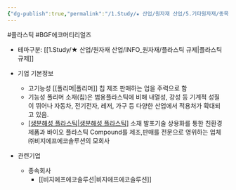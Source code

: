 ```yaml
---
{"dg-publish":true,"permalink":"/1.Study/★ 산업/원자재 산업/5.기타원자재/종목/BGF에코머티리얼즈/","created":"2023-06-12T11:54:35.485+09:00","updated":"2025-06-26T15:41:16.899+09:00"}
---
```


#플라스틱 #BGF에코머티리얼즈



- 테마구분: [[1.Study/★ 산업/원자재 산업/INFO_원자재/플라스틱 규제\|플라스틱 규제]]


- 기업 기본정보
	- 고기능성 [[폴리머\|폴리머]] 칩 제조 판매하는 업을 주력으로 함
	- 기능성 폴리머 소재(칩)은 범용플라스틱에 비해 내열성, 강성 등 기계적 성질이 뛰어나 자동차, 전기전자, 레저, 가구 등 다양한 산업에서 적용처가 확대되고 있음. 
	- [[생분해성 플라스틱\|생분해성 플라스틱]](PLA) 소재 발포기술 상용화를 통한 친환경 제품과 바이오 플라스틱 Compound를 제조,판매를 전문으로 영위하는 업체 ㈜비지에프에코솔루션의 모회사



- 관련기업
	- 종속회사
		- [[비지에프에코솔루션\|비지에프에코솔루션]]
